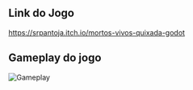 ## Link do Jogo
https://srpantoja.itch.io/mortos-vivos-quixada-godot


## Gameplay do jogo

![Gameplay](https://media.giphy.com/media/i0NJfUjJDR6gfesFtl/giphy.gif)


